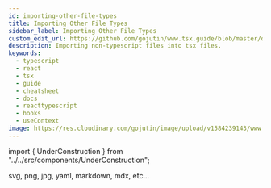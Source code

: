 ```yaml
---
id: importing-other-file-types
title: Importing Other File Types
sidebar_label: Importing Other File Types
custom_edit_url: https://github.com/gojutin/www.tsx.guide/blob/master/docs/tsx-files/importing-other-file-types.mdx
description: Importing non-typescript files into tsx files.
keywords:
  - typescript
  - react
  - tsx
  - guide
  - cheatsheet
  - docs
  - reacttypescript
  - hooks
  - useContext
image: https://res.cloudinary.com/gojutin/image/upload/v1584239143/www.tsx.guide/tsx-guide-logo.png
---
```


import { UnderConstruction } from "../../src/components/UnderConstruction";

svg, png, jpg, yaml, markdown, mdx, etc...
<UnderConstruction />

